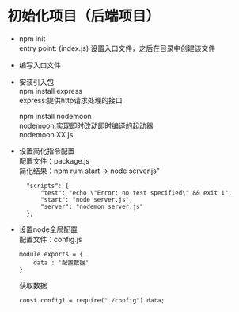 # 初始化项目（后端项目）
* npm init  
entry point: (index.js) 设置入口文件，之后在目录中创建该文件
* 编写入口文件
* 安装引入包  
npm install express  
express:提供http请求处理的接口

  npm install nodemoon  
  nodemoon:实现即时改动即时编译的起动器  
  nodemoon XX.js  
* 设置简化指令配置  
配置文件：package.js  
简化结果：npm rum start -> node server.js" 

        "scripts": {
            "test": "echo \"Error: no test specified\" && exit 1",
            "start": "node server.js",
            "server": "nodemon server.js"
        },

* 设置node全局配置  
配置文件：config.js  

      module.exports = {
          data : '配置数据'
      }

  获取数据

      const config1 = require("./config").data;

